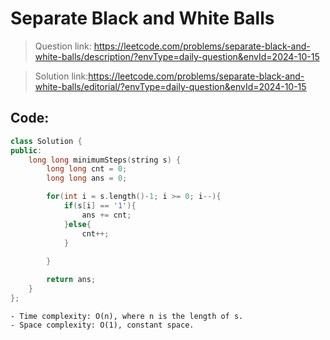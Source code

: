 # Separate Black and White Balls
> Question link: 
https://leetcode.com/problems/separate-black-and-white-balls/description/?envType=daily-question&envId=2024-10-15

> Solution link:https://leetcode.com/problems/separate-black-and-white-balls/editorial/?envType=daily-question&envId=2024-10-15

## Code:
```C++
class Solution {
public:
    long long minimumSteps(string s) {
        long long cnt = 0;
        long long ans = 0;

        for(int i = s.length()-1; i >= 0; i--){
            if(s[i] == '1'){
                ans += cnt;
            }else{
                cnt++;
            }
            
        }

        return ans;
    }
};

```

```text
- Time complexity: O(n), where n is the length of s.
- Space complexity: O(1), constant space.
```